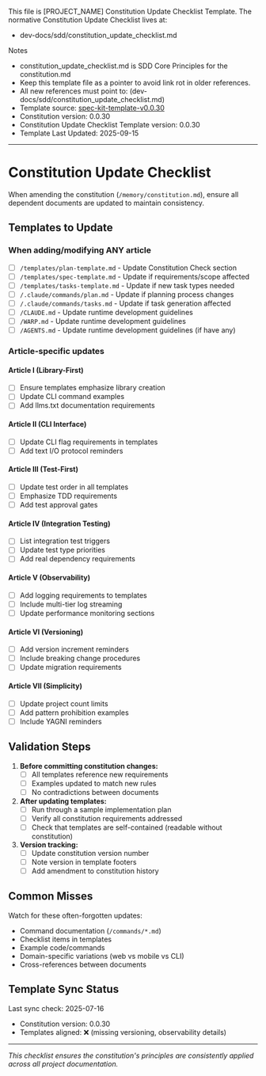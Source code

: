 This file is [PROJECT_NAME] Constitution Update Checklist Template.
The normative Constitution Update Checklist lives at:

- dev-docs/sdd/constitution_update_checklist.md

Notes

- constitution_update_checklist.md is SDD Core Principles for the constitution.md
- Keep this template file as a pointer to avoid link rot in older references.
- All new references must point to: (dev-docs/sdd/constitution_update_checklist.md)
- Template source: [spec-kit-template-v0.0.30](https://github.com/github/spec-kit/releases/tag/v0.0.30)
- Constitution version: 0.0.30
- Constitution Update Checklist Template version: 0.0.30
- Template Last Updated: 2025-09-15

---

# Constitution Update Checklist

When amending the constitution (`/memory/constitution.md`), ensure all dependent
documents are updated to maintain consistency.

## Templates to Update

### When adding/modifying ANY article

- [ ] `/templates/plan-template.md` - Update Constitution Check section
- [ ] `/templates/spec-template.md` - Update if requirements/scope affected
- [ ] `/templates/tasks-template.md` - Update if new task types needed
- [ ] `/.claude/commands/plan.md` - Update if planning process changes
- [ ] `/.claude/commands/tasks.md` - Update if task generation affected
- [ ] `/CLAUDE.md` - Update runtime development guidelines
- [ ] `/WARP.md` - Update runtime development guidelines
- [ ] `/AGENTS.md` - Update runtime development guidelines (if have any)

### Article-specific updates

#### Article I (Library-First)

- [ ] Ensure templates emphasize library creation
- [ ] Update CLI command examples
- [ ] Add llms.txt documentation requirements

#### Article II (CLI Interface)

- [ ] Update CLI flag requirements in templates
- [ ] Add text I/O protocol reminders

#### Article III (Test-First)

- [ ] Update test order in all templates
- [ ] Emphasize TDD requirements
- [ ] Add test approval gates

#### Article IV (Integration Testing)

- [ ] List integration test triggers
- [ ] Update test type priorities
- [ ] Add real dependency requirements

#### Article V (Observability)

- [ ] Add logging requirements to templates
- [ ] Include multi-tier log streaming
- [ ] Update performance monitoring sections

#### Article VI (Versioning)

- [ ] Add version increment reminders
- [ ] Include breaking change procedures
- [ ] Update migration requirements

#### Article VII (Simplicity)

- [ ] Update project count limits
- [ ] Add pattern prohibition examples
- [ ] Include YAGNI reminders

## Validation Steps

1. **Before committing constitution changes:**
   - [ ] All templates reference new requirements
   - [ ] Examples updated to match new rules
   - [ ] No contradictions between documents

2. **After updating templates:**
   - [ ] Run through a sample implementation plan
   - [ ] Verify all constitution requirements addressed
   - [ ] Check that templates are self-contained (readable without constitution)

3. **Version tracking:**
   - [ ] Update constitution version number
   - [ ] Note version in template footers
   - [ ] Add amendment to constitution history

## Common Misses

Watch for these often-forgotten updates:

- Command documentation (`/commands/*.md`)
- Checklist items in templates
- Example code/commands
- Domain-specific variations (web vs mobile vs CLI)
- Cross-references between documents

## Template Sync Status

Last sync check: 2025-07-16

- Constitution version: 0.0.30
- Templates aligned: ❌ (missing versioning, observability details)

---

_This checklist ensures the constitution's principles are consistently applied
across all project documentation._
